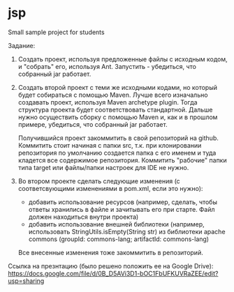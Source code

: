 ﻿jsp
======

Small sample project for students

Задание:

1. Создать проект, используя предложенные файлы с исходным кодом, и "собрать" его, используя Ant. 
   Запустить - убедиться, что собранный jar работает.

2. Создать второй проект с теми же исходными кодами, но который будет собираться с помощью Maven. 
   Лучше всего изначально создавать проект, используя Maven archetype plugin. Тогда структура проекта будет соответствовать стандартной. 
   Дальше нужно осуществить сборку с помощью Maven и, как и в прошлом примере, убедиться, что собранный jar работает.
   
   Получившийся проект закоммитить в свой репозиторий на github. Коммитить стоит начиная с папки src, т.к. при клонировании репозитория    по умолчанию создается папка с его именем и туда кладется все содержимое репозитория. Коммитить "рабочие" папки типа target или файлы/папки настроек для IDE не нужно.

3. Во втором проекте сделать следующие изменения (с соответсвующими изменениями в pom.xml, если это нужно):
    - добавить использование ресурсов (например, сделать, чтобы ответы хранились в файле и зачитывать его при старте. Файл должен находиться внутри проекта)
    - добавить использование внешней библиотеки (например, использовать StringUtils.isEmpty(String str) из библиотеки apache commons (groupId: commons-lang; artifactId: commons-lang)
    
   Все внесенные изменения тоже закоммитить в репозиторий.


Ссылка на презнтацию (было решено положить ее на Google Drive): https://docs.google.com/file/d/0B_D5AVi3D1-bOC1FbUFKUVRaZEE/edit?usp=sharing 
